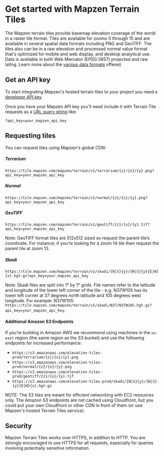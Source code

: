 # Get started with Mapzen Terrain Tiles

The Mapzen terrain tiles provide basemap elevation coverage of the world in a raster tile format. Tiles are available for zooms 0 through 15 and are available in several spatial data formats including PNG and GeoTIFF. The tiles also can be in a raw elevation and processed normal value format that's optimized for mobile and web display, and desktop analytical use. Data is available in both Web Mercator (EPSG:3857) projected and raw latlng. Learn more about the [various data formats](fileformats.md) offered.

## Get an API key

To start integrating Mapzen's hosted terrain tiles to your project you need a [developer API key](https://mapzen.com/documentation/overview/).

Once you have your Mapzen API key you'll need include it with Terrain Tile requests as a [URL query string](https://en.wikipedia.org/wiki/Query_string) like:

```
?api_key=your_mapzen_api_key
```

## Requesting tiles

You can request tiles using Mapzen's global CDN:

##### Terrarium

```
https://tile.mapzen.com/mapzen/terrain/v1/terrarium/{z}/{x}/{y}.png?api_key=your_mapzen_api_key
```

##### Normal

```
https://tile.mapzen.com/mapzen/terrain/v1/normal/{z}/{x}/{y}.png?api_key=your_mapzen_api_key
```

##### GeoTIFF

```
https://tile.mapzen.com/mapzen/terrain/v1/geotiff/{z}/{x}/{y}.tif?api_key=your_mapzen_api_key
```

Note: GeoTIFF format tiles are 512x512 sized so request the parent tile’s coordinate. For instance, if you’re looking for a zoom 14 tile then request the parent tile at zoom 13.

##### Skadi

```
https://tile.mapzen.com/mapzen/terrain/v1/skadi/{N|S}{y}/{N|S}{y}{E|W}{x}.hgt.gz?api_key=your_mapzen_api_key
```
  
Note: Skadi files are split into 1° by 1° grids. File names refer to the latitude and longitude of the lower left corner of the tile - e.g. N37W105 has its lower left corner at 37 degrees north latitude and 105 degrees west longitude. For example:  N37W105: `https://tile.mapzen.com/mapzen/terrain/v1/skadi/N37/N37W105.hgt.gz?api_key=your_mapzen_api_key`.

#### Additional Amazon S3 Endpoints

If you’re building in Amazon AWS we recommend using machines in the `us-east` region (the same region as the S3 bucket) and use the following endpoints for increased performance:

* `https://s3.amazonaws.com/elevation-tiles-prod/terrarium/{z}/{x}/{y}.png`
* `https://s3.amazonaws.com/elevation-tiles-prod/normal/{z}/{x}/{y}.png`
* `https://s3.amazonaws.com/elevation-tiles-prod/geotiff/{z}/{x}/{y}.tif`
* `https://s3.amazonaws.com/elevation-tiles-prod/skadi/{N|S}{y}/{N|S}{y}{E|W}{x}.hgt.gz`

NOTE: The S3 tiles are meant for efficient networking with EC2 resources only. The Amazon S3 endpoints are not cached using Cloudfront, but you could put your own Cloudfront or other CDN in front of them (or use Mapzen's hosted Terrain Tiles service).

## Security

Mapzen Terrain Tiles works over HTTPS, in addition to HTTP. You are strongly encouraged to use HTTPS for all requests, especially for queries involving potentially sensitive information.
